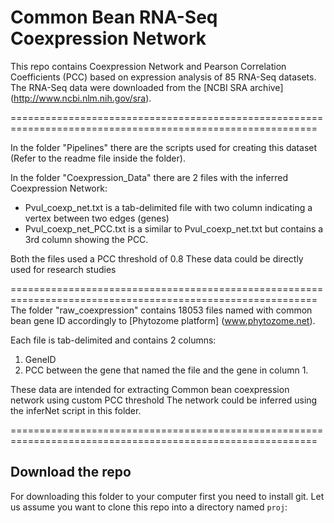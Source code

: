 # Common Bean RNA-Seq Coexpression Network

This repo contains Coexpression Network and Pearson Correlation Coefficients (PCC) based on expression analysis of 85 RNA-Seq datasets. The RNA-Seq data were downloaded from the [NCBI SRA archive] (http://www.ncbi.nlm.nih.gov/sra).

===========================================================================================================

In the folder "Pipelines" there are the scripts used for creating this dataset (Refer to the readme file inside the folder).

In the folder "Coexpression_Data" there are 2 files with the inferred Coexpression Network:
* Pvul_coexp_net.txt is a tab-delimited file with two column indicating a vertex between two edges (genes)
* Pvul_coexp_net_PCC.txt is a similar to Pvul_coexp_net.txt but contains a 3rd column showing the PCC.

Both the files used a PCC threshold of 0.8
These data could be directly used for research studies

===========================================================================================================
The folder "raw_coexpression" contains 18053 files named with common bean gene ID accordingly to [Phytozome platform] (www.phytozome.net). 

Each file is tab-delimited and contains 2 columns:

1. GeneID
2. PCC between the gene that named the file and the gene in column 1.

These data are intended for extracting Common bean coexpression network using custom PCC threshold
The network could be inferred using the inferNet script in this folder.

===========================================================================================================
## Download the repo

For downloading this folder to your computer first you need to install git.
Let us assume you want to clone this repo into a directory named `proj`:
